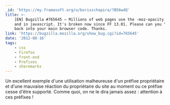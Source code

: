 ```yaml
---
_id: 'https://my.framasoft.org/u/borisschapira/?B56wdQ'
title: >-
    [EN] Bugzilla #765645 – Millions of web pages use the -moz-opacity:0.7 tag
    and in javascript. It's broken now since FF 13.01. Please can you "alias" it
    back into your main browser code. Thanks.
link: 'https://bugzilla.mozilla.org/show_bug.cgi?id=765645'
date: '2012-08-16'
tags:
    - css
    - Firefox
    - front-end
    - Prefixes
    - sharemarks
---
```


<div class="markdown"><p>Un excellent exemple d'une utilisation malheureuse d'un préfixe propriétaire et d'une mauvaise réaction du propriétaire du site au moment ou ce préfixe cesse d'être supporté. Comme quoi, on ne le dira jamais assez : attention à ces préfixes !
</p></div>
